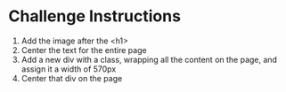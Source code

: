 # Challenge Instructions

1. Add the image after the \<h1\>
2. Center the text for the entire page
3. Add a new div with a class, wrapping all the content on the page, and assign it a width of 570px
4. Center that div on the page
